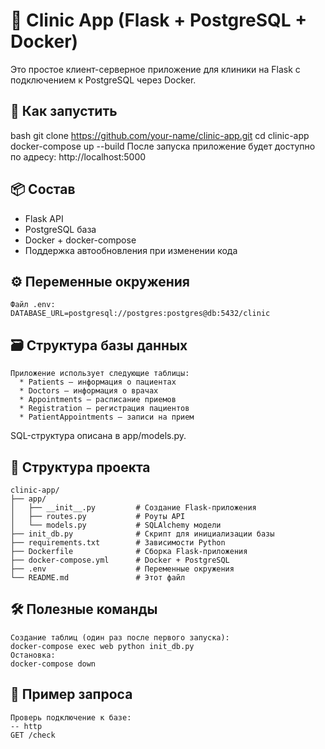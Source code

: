 # 🏥 Clinic App (Flask + PostgreSQL + Docker)

Это простое клиент-серверное приложение для клиники на Flask с подключением к PostgreSQL через Docker.

## 🚀 Как запустить
  bash
    git clone https://github.com/your-name/clinic-app.git
    cd clinic-app
    docker-compose up --build
  После запуска приложение будет доступно по адресу:
    http://localhost:5000

## 📦 Состав
  * Flask API
  * PostgreSQL база
  * Docker + docker-compose
  * Поддержка автообновления при изменении кода

## ⚙️ Переменные окружения
    Файл .env:
    DATABASE_URL=postgresql://postgres:postgres@db:5432/clinic

## 🗃 Структура базы данных
    Приложение использует следующие таблицы:
      * Patients — информация о пациентах
      * Doctors — информация о врачах
      * Appointments — расписание приемов
      * Registration — регистрация пациентов
      * PatientAppointments — записи на прием
  SQL-структура описана в app/models.py.


## 📂 Структура проекта
    clinic-app/
    ├── app/
    │   ├── __init__.py         # Создание Flask-приложения
    │   ├── routes.py           # Роуты API
    │   └── models.py           # SQLAlchemy модели
    ├── init_db.py              # Скрипт для инициализации базы
    ├── requirements.txt        # Зависимости Python
    ├── Dockerfile              # Сборка Flask-приложения
    ├── docker-compose.yml      # Docker + PostgreSQL
    ├── .env                    # Переменные окружения
    └── README.md               # Этот файл


## 🛠 Полезные команды
    Создание таблиц (один раз после первого запуска):
    docker-compose exec web python init_db.py
    Остановка:
    docker-compose down

## 🧪 Пример запроса
    Проверь подключение к базе:
    -- http
    GET /check
